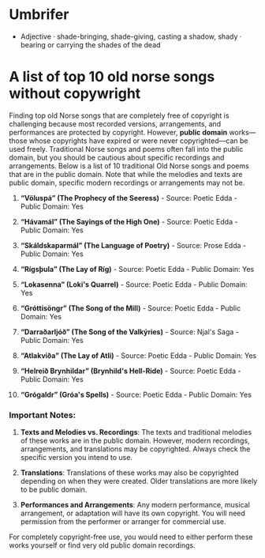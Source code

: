 # Umbrifer

* Adjective · shade-bringing, shade-giving, casting a shadow, shady · bearing or carrying the shades of the dead

# A list of top 10 old norse songs without copywright

Finding top old Norse songs that are completely free of copyright is challenging because most recorded versions, arrangements, and performances are protected by copyright. However, **public domain** works—those whose copyrights have expired or were never copyrighted—can be used freely. Traditional Norse songs and poems often fall into the public domain, but you should be cautious about specific recordings and arrangements. Below is a list of 10 traditional Old Norse songs and poems that are in the public domain. Note that while the melodies and texts are public domain, specific modern recordings or arrangements may not be.

1. **“Völuspá” (The Prophecy of the Seeress)**
        - Source: Poetic Edda
        - Public Domain: Yes
        
2.  **“Hávamál” (The Sayings of the High One)**
        - Source: Poetic Edda
        - Public Domain: Yes

3.  **“Skáldskaparmál” (The Language of Poetry)**
        - Source: Prose Edda
        - Public Domain: Yes

4. **“Rígsþula” (The Lay of Ríg)**
        - Source: Poetic Edda 
        - Public Domain: Yes

5. **“Lokasenna” (Loki's Quarrel)**
        - Source: Poetic Edda
        - Public Domain: Yes
        
6. **“Gróttisöngr” (The Song of the Mill)**
        - Source: Poetic Edda
        - Public Domain: Yes
        
7.  **“Darraðarljóð” (The Song of the Valkýries)**
        - Source: Njal's Saga
        - Public Domain: Yes

8. **“Atlakviða” (The Lay of Atli)**
        - Source: Poetic Edda
        - Public Domain: Yes

9. **“Helreið Brynhildar” (Brynhild's Hell-Ride)**
        - Source: Poetic Edda
        - Public Domain: Yes

10. **“Grógaldr” (Gróa's Spells)**
        - Source: Poetic Edda
        - Public Domain: Yes

### Important Notes:
1. **Texts and Melodies vs. Recordings**: The texts and traditional melodies of these works are in the public domain. However, modern recordings, arrangements, and translations may be copyrighted. Always check the specific version you intend to use.
        
2. **Translations**: Translations of these works may also be copyrighted depending on when they were created. Older translations are more likely to be public domain.
        
3. **Performances and Arrangements**: Any modern performance, musical arrangement, or adaptation will have its own copyright. You will need permission from the performer or arranger for commercial use.

For completely copyright-free use, you would need to either perform these works yourself or find very old public domain recordings.